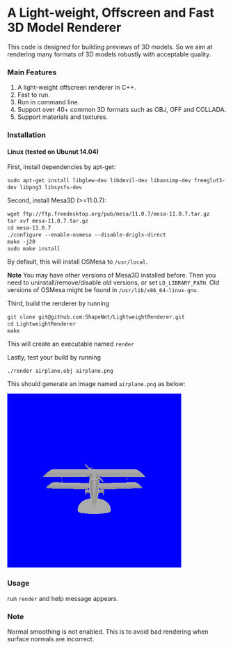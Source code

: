 # A Light-weight, Offscreen and Fast 3D Model Renderer

This code is designed for building previews of 3D models. So we aim at rendering many formats of 3D models robustly with acceptable quality. 

### Main Features
1. A light-weight offscreen renderer in C++. 
2. Fast to run. 
3. Run in command line. 
4. Support over 40+ common 3D formats such as OBJ, OFF and COLLADA. 
5. Support materials and textures. 

### Installation

#### Linux (tested on Ubunut 14.04)

First, install dependencies by apt-get:
		
	sudo apt-get install libglew-dev libdevil-dev libassimp-dev freeglut3-dev libpng3 libsysfs-dev

Second, install Mesa3D (>=11.0.7):
	
	wget ftp://ftp.freedesktop.org/pub/mesa/11.0.7/mesa-11.0.7.tar.gz
	tar xvf mesa-11.0.7.tar.gz
	cd mesa-11.0.7
	./configure --enable-osmesa --disable-driglx-direct
	make -j20
	sudo make install
	
By default, this will install OSMesa to `/usr/local`.

**Note** You may have other versions of Mesa3D installed before. Then you need to uninstall/remove/disable old versions, or set `LD_LIBRARY_PATH`. Old versions of OSMesa might be found in `/usr/lib/x86_64-linux-gnu`. 

Third, build the renderer by running

	git clone git@github.com:ShapeNet/LightweightRenderer.git
	cd LightweightRenderer
	make
  
This will create an executable named `render`

Lastly, test your build by running
	
	./render airplane.obj airplane.png
	
This should generate an image named `airplane.png` as below:

![example](https://github.com/ShapeNet/LightweightRenderer/blob/master/airplane.png)

### Usage
run `render` and help message appears.

### Note
Normal smoothing is not enabled. This is to avoid bad rendering when surface normals are incorrect. 
